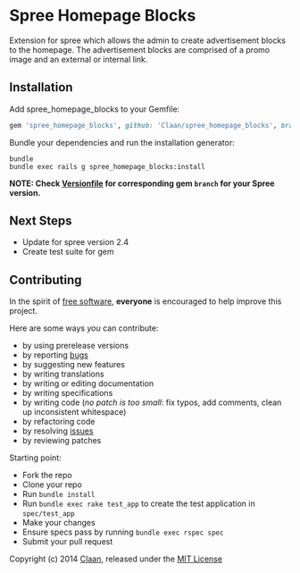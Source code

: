 # Spree Homepage Blocks

Extension for spree which allows the admin to create advertisement blocks to the homepage.
The advertisement blocks are comprised of a promo image and an external or internal link.


## Installation 


Add spree_homepage_blocks to your Gemfile:

```ruby
gem 'spree_homepage_blocks', github: 'Claan/spree_homepage_blocks', branch: 'master'
```

Bundle your dependencies and run the installation generator:

```shell
bundle
bundle exec rails g spree_homepage_blocks:install
```
**NOTE: Check [Versionfile][1] for corresponding gem `branch` for your Spree version.**

## Next Steps

* Update for spree version 2.4
* Create test suite for gem

## Contributing

In the spirit of [free software][2], **everyone** is encouraged to help improve this project.

Here are some ways *you* can contribute:

* by using prerelease versions
* by reporting [bugs][3]
* by suggesting new features
* by writing translations
* by writing or editing documentation
* by writing specifications
* by writing code (*no patch is too small*: fix typos, add comments, clean up inconsistent whitespace)
* by refactoring code
* by resolving [issues][3]
* by reviewing patches

Starting point:

* Fork the repo
* Clone your repo
* Run `bundle install`
* Run `bundle exec rake test_app` to create the test application in `spec/test_app`
* Make your changes
* Ensure specs pass by running `bundle exec rspec spec`
* Submit your pull request

Copyright (c) 2014 [Claan][5], released under the [MIT License][5]

[1]: https://github.com/Claan/spree_homepage_blocks/blob/master/Versionfile
[2]: http://www.fsf.org/licensing/essays/free-sw.html
[3]: https://github.com/Claan/spree_homepage_blocks/issues
[4]: https://github.com/Claan
[5]: https://github.com/Claan/spree_homepage_blocks/blob/master/LICENSE.md
